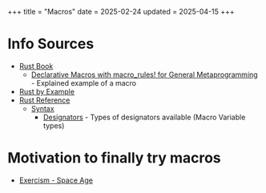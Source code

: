 +++
title = "Macros"
date = 2025-02-24
updated = 2025-04-15
+++

# Info Sources

- [Rust Book](https://doc.rust-lang.org/stable/book/ch19-06-macros.html)
  - [Declarative Macros with macro_rules! for General Metaprogramming](https://doc.rust-lang.org/stable/book/ch20-05-macros.html#declarative-macros-with-macro_rules-for-general-metaprogramming) - Explained example of a macro
- [Rust by Example](https://doc.rust-lang.org/stable/rust-by-example/macros.html)
- [Rust Reference](https://doc.rust-lang.org/reference/macros-by-example.html)
  - [Syntax](https://doc.rust-lang.org/stable/rust-by-example/macros/syntax.html)
    - [Designators](https://doc.rust-lang.org/stable/rust-by-example/macros/designators.html) - Types of designators available (Macro Variable types)

# Motivation to finally try macros

- [Exercism - Space Age](https://exercism.org/tracks/rust/exercises/space-age)
